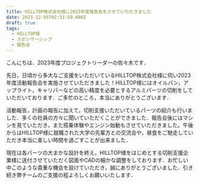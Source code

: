 ```yaml
---
title: HILLTOP株式会社様に2023年度報告会をさせていただきました
date: 2023-12-05T02:33:59.686Z
draft: true
tags:
  - HILLTOP様
  - スポンサーシップ
  - 報告会
---
```

こんにちは．2023年度プロジェクトリーダーの佐々木です．

先日，日頃から多大なご支援をいただいているHILLTOP株式会社様に伺い2023年度活動報告会を実施させていただきました！HILLTOP様にはオイルパン，アップライト，キャリパーなどの高い精度を必要とするアルミパーツの切削をしていただいております．ご多忙のところ，本当にありがとうございます．

活動報告，計画の報告に加えて，切削支援いただいているパーツの紹介も行いました．多くの社員の方々に聞いていただくことができました．報告会後にはマシンを見ていただき，また搭乗体験やエンジン始動もさせていただきました。午後からはHILLTOP様に就職された大学の先輩方との交流会や，昼食をご馳走していただき本当に楽しい時間を過ごすことが出来ました．

現在は各パーツの大まかな設計を終え，HILLTOP様をはじめとする切削支援企業様に送付させていただく図面やCADの細かな調整をしております．お忙しい中このような貴重な機会を設けていただき，誠にありがとうございました．引き続き弊チームのご支援の程よろしくお願いいたします．